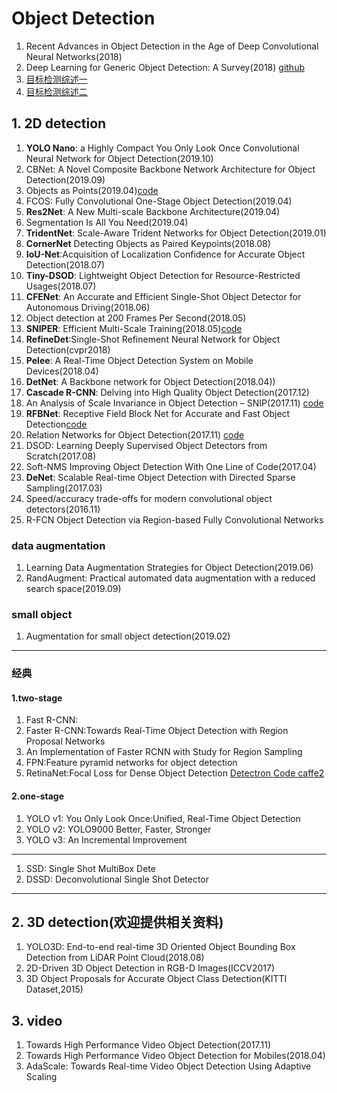 # Object Detection

1. Recent Advances in Object Detection in the Age of Deep Convolutional Neural Networks(2018)  
2. Deep Learning for Generic Object Detection: A Survey(2018)
[github](https://github.com/hoya012/deep_learning_object_detection)
3. [目标检测综述一](https://mp.weixin.qq.com/s/Xw7wwKLijzfFYHPFdgRP2A)
4. [目标检测综述二](https://mp.weixin.qq.com/s/ymU571dD_3l49blEFo3VsA)

## 1. 2D detection

1. **YOLO Nano**: a Highly Compact You Only Look Once Convolutional Neural Network for Object Detection(2019.10)
2. CBNet: A Novel Composite Backbone Network Architecture for Object Detection(2019.09)
3. Objects as Points(2019.04)[code](https://github.com/xingyizhou/CenterNet)
4. FCOS: Fully Convolutional One-Stage Object Detection(2019.04)
5. **Res2Net**: A New Multi-scale Backbone Architecture(2019.04)
6. Segmentation Is All You Need(2019.04)
7. **TridentNet**: Scale-Aware Trident Networks for Object Detection(2019.01)
8. **CornerNet** Detecting Objects as Paired Keypoints(2018.08)
9. **IoU-Net**:Acquisition of Localization Confidence for Accurate Object Detection(2018.07)
10. **Tiny-DSOD**: Lightweight Object Detection for Resource-Restricted Usages(2018.07)
11. **CFENet**: An Accurate and Efficient Single-Shot Object Detector for Autonomous Driving(2018.06)
12. Object detection at 200 Frames Per Second(2018.05)
13. **SNIPER**: Efficient Multi-Scale Training(2018.05)[code](https://github.com/mahyarnajibi/SNIPER)
14. **RefineDet**:Single-Shot Refinement Neural Network for Object Detection(cvpr2018)
15. **Pelee**: A Real-Time Object Detection System on Mobile Devices(2018.04)
16. **DetNet**: A Backbone network for Object Detection(2018.04))
17. **Cascade R-CNN**: Delving into High Quality Object Detection(2017.12)
18. An Analysis of Scale Invariance in Object Detection – SNIP(2017.11) [code](https://github.com/bharatsingh430/snip)
19. **RFBNet**: Receptive Field Block Net for Accurate and Fast Object Detection[code](https://github.com/ruinmessi/RFBNet)
20. Relation Networks for Object Detection(2017.11) [code](https://github.com/msracver/Relation-Networks-for-Object-Detection)
21. DSOD: Learning Deeply Supervised Object Detectors from Scratch(2017.08)
22. Soft-NMS Improving Object Detection With One Line of Code(2017.04)
23. **DeNet**: Scalable Real-time Object Detection with Directed Sparse Sampling(2017.03)
24. Speed/accuracy trade-offs for modern convolutional object detectors(2016.11)
25. R-FCN Object Detection via Region-based Fully Convolutional Networks

### data  augmentation

1. Learning Data Augmentation Strategies for Object Detection(2019.06)
2. RandAugment: Practical automated data augmentation with a reduced search space(2019.09)

### small object

1. Augmentation for small object detection(2019.02)

---

###  经典
#### 1.two-stage
1. Fast R-CNN:
2. Faster R-CNN:Towards Real-Time Object Detection with Region Proposal Networks
3. An Implementation of Faster RCNN with Study for Region Sampling
3. FPN:Feature pyramid networks for object detection
4. RetinaNet:Focal Loss for Dense Object Detection [Detectron Code caffe2](https://github.com/facebookresearch/Detectron)  

#### 2.one-stage
1. YOLO v1: You Only Look Once:Unified, Real-Time Object Detection
3. YOLO v2: YOLO9000 Better, Faster, Stronger
4. YOLO v3: An Incremental Improvement
---
1. SSD: Single Shot MultiBox Dete
2. DSSD: Deconvolutional Single Shot Detector
---
## 2. 3D detection(欢迎提供相关资料)
1. YOLO3D: End-to-end real-time 3D Oriented Object Bounding Box Detection from LiDAR Point Cloud(2018.08)
2. 2D-Driven 3D Object Detection in RGB-D Images(ICCV2017)
2. 3D Object Proposals for Accurate Object Class Detection(KITTI Dataset,2015)

## 3. video
1. Towards High Performance Video Object Detection(2017.11)
2. Towards High Performance Video Object Detection for Mobiles(2018.04) 
3. AdaScale: Towards Real-time Video Object Detection Using Adaptive Scaling
